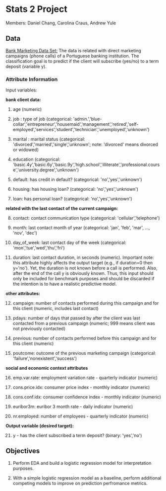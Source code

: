 # Stats 2 Project 

Members: Daniel Chang, Carolina Craus, Andrew Yule

## Data 

[Bank Marketing Data Set:](https://archive.ics.uci.edu/ml/datasets/Bank+Marketing) 
The data is related with direct marketing campaigns (phone calls) of a Portuguese banking institution. The classification goal is to predict if the client will subscribe (yes/no) to a term deposit (variable y). 

### Attribute Information 

Input variables:

**bank client data:**

1. age (numeric)

2. job : type of job (categorical: 'admin.','blue-collar','entrepreneur','housemaid','management','retired','self-employed','services','student','technician','unemployed','unknown')

3.  marital : marital status (categorical: 'divorced','married','single','unknown'; note: 'divorced' means divorced or widowed)

4. education (categorical: 'basic.4y','basic.6y','basic.9y','high.school','illiterate','professional.course','university.degree','unknown')

5. default: has credit in default? (categorical: 'no','yes','unknown')

6. housing: has housing loan? (categorical: 'no','yes','unknown')

7. loan: has personal loan? (categorical: 'no','yes','unknown')

**related with the last contact of the current campaign:**

8. contact: contact communication type (categorical: 'cellular','telephone')

9. month: last contact month of year (categorical: 'jan', 'feb', 'mar', ..., 'nov', 'dec')

10. day_of_week: last contact day of the week (categorical: 'mon','tue','wed','thu','fri')

11. duration: last contact duration, in seconds (numeric). Important note: this attribute highly affects the output target (e.g., if duration=0 then y='no'). Yet, the duration is not known before a call is performed. Also, after the end of the call y is obviously known. Thus, this input should only be included for benchmark purposes and should be discarded if the intention is to have a realistic predictive model.

**other attributes:**

12. campaign: number of contacts performed during this campaign and for this client (numeric, includes last contact)

13. pdays: number of days that passed by after the client was last contacted from a previous campaign (numeric; 999 means client was not previously contacted)

14. previous: number of contacts performed before this campaign and for this client (numeric)

15. poutcome: outcome of the previous marketing campaign (categorical: 'failure','nonexistent','success')

**social and economic context attributes**

16. emp.var.rate: employment variation rate - quarterly indicator (numeric)

17. cons.price.idx: consumer price index - monthly indicator (numeric)

18. cons.conf.idx: consumer confidence index - monthly indicator (numeric)

19. euribor3m: euribor 3 month rate - daily indicator (numeric)

20. nr.employed: number of employees - quarterly indicator (numeric)

**Output variable (desired target):**

21. y - has the client subscribed a term deposit? (binary: 'yes','no')

## Objectives 

1. Perform EDA and build a logistic regression model for interpretation purposes. 

2. With a simple logistic regression model as a baseline, perform additional competing models to improve on prediction perfromance metrics. 
